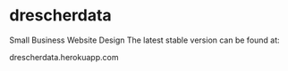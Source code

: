 # drescherdata
Small Business Website Design
The latest stable version can be found at:

drescherdata.herokuapp.com
